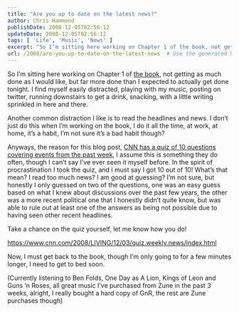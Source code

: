 ```yaml
---
title: "Are you up to date on the latest news?"
author: Chris Hammond
publishDate: 2008-12-05T02:56:12
updateDate: 2008-12-05T02:56:12
tags: [ 'Life', 'Music', 'News' ]
excerpt: "So I’m sitting here working on Chapter 1 of the book, not getting as much done as I would like, but far more done than I expected to actually get done tonight. I find myself easily distracted, playing with my music, posting on twitter, running downstairs to get a drink, snacking, with a little writing sprinkled in here and there.  Another common distraction I like is to read the headlines and news. I don’t just do this when I’m working on the book, I do it all the time, at work, at home, it’s a habit, I’m not sure it’s a bad habit though?"
url: /2008/are-you-up-to-date-on-the-latest-news  # Use the generated URL with year
---
```

<p>So I’m sitting here working on Chapter 1 of <a href="https://weblogs.asp.net/christoc/archive/2008/10/22/i-m-writing-a-dotnetnuke-book-dotnetnuke-a-user-s-guide.aspx" target="_blank">the book</a>, not getting as much done as I would like, but far more done than I expected to actually get done tonight. I find myself easily distracted, playing with my music, posting on twitter, running downstairs to get a drink, snacking, with a little writing sprinkled in here and there.</p>  <p>Another common distraction I like is to read the headlines and news. I don’t just do this when I’m working on the book, I do it all the time, at work, at home, it’s a habit, I’m not sure it’s a bad habit though? </p>  <p>Anyways, the reason for this blog post, <a href="https://www.cnn.com/2008/LIVING/12/03/quiz.weekly.news/index.html" target="_blank">CNN has a quiz of 10 questions covering events from the past week</a>, I assume this is something they do often, though I can’t say I’ve ever seen it myself before. In the spirit of procrastination I took the quiz, and I must say I got 10 out of 10! What’s that mean? I read too much news? I am good at guessing? I’m not sure, but honestly I only guessed on two of the questions, one was an easy guess based on what I knew about discussions over the past few years, the other was a more recent political one that I honestly didn’t quite know, but was able to rule out at least one of the answers as being not possible due to having seen other recent headlines.</p>  <p>Take a chance on the quiz yourself, let me know how you do! </p>  <p><a title="https://www.cnn.com/2008/LIVING/12/03/quiz.weekly.news/index.html" href="https://www.cnn.com/2008/LIVING/12/03/quiz.weekly.news/index.html">https://www.cnn.com/2008/LIVING/12/03/quiz.weekly.news/index.html</a></p>  <p>Now, I must get back to the book, though I’m only going to for a few minutes longer, I need to get to bed soon.</p>  <p>(Currently listening to Ben Folds, One Day as A Lion, Kings of Leon and Guns ‘n Roses, all great music I’ve purchased from Zune in the past 3 weeks, alright, I really bought a hard copy of GnR, the rest are Zune purchases though)</p>
